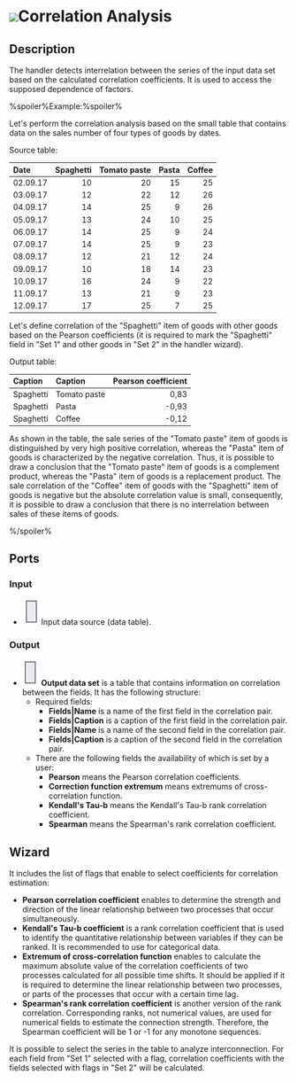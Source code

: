 # ![ ](../../images/icons/components/corr-analysis_default.svg)Correlation Analysis

## Description

The handler detects interrelation between the series of the input data set based on the calculated correlation coefficients. It is used to access the supposed dependence of factors.

%spoiler%Example:%spoiler%

Let's perform the correlation analysis based on the small table that contains data on the sales number of four types of goods by dates.

Source table:

| Date | Spaghetti | Tomato paste | Pasta | Coffee |
| :-------- | ----------------: | ---------------------------: | ----------------: | --------: |
| 02.09.17 | 10 | 20 | 15 | 25 |
| 03.09.17 | 12 | 22 | 12 | 26 |
| 04.09.17 | 14 | 25 | 9 | 26 |
| 05.09.17 | 13 | 24 | 10 | 25 |
| 06.09.17 | 14 | 25 | 9 | 24 |
| 07.09.17 | 14 | 25 | 9 | 23 |
| 08.09.17 | 12 | 21 | 12 | 24 |
| 09.09.17 | 10 | 18 | 14 | 23 |
| 10.09.17 | 16 | 24 | 9 | 22 |
| 11.09.17 | 13 | 21 | 9 | 23 |
| 12.09.17 | 17 | 25 | 7 | 25 |

Let's define correlation of the "Spaghetti" item of goods with other goods based on the Pearson coefficients (it is required to mark the "Spaghetti" field in "Set 1" and other goods in "Set 2" in the handler wizard).

Output table:

| Caption | Caption | Pearson coefficient |
| :---------- | :---------- | ---------------: |
| Spaghetti | Tomato paste | 0,83 |
| Spaghetti | Pasta | -0,93 |
| Spaghetti | Coffee | -0,12 |

As shown in the table, the sale series of the "Tomato paste" item of goods is distinguished by very high positive correlation, whereas the "Pasta" item of goods is characterized by the negative correlation. Thus, it is possible to draw a conclusion that the "Tomato paste" item of goods is a complement product, whereas the "Pasta" item of goods is a replacement product. The sale correlation of the "Coffee" item of goods with the "Spaghetti" item of goods is negative but the absolute correlation value is small, consequently, it is possible to draw a conclusion that there is no interrelation between sales of these items of goods.

%/spoiler%

## Ports

### Input

* ![ ](../../images/icons/app/node/ports/inputs/table_inactive.svg) Input data source (data table).

### Output

* ![ ](../../images/icons/app/node/ports/outputs/table_inactive.svg) **Output data set** is a table that contains information on correlation between the fields. It has the following structure:
   * Required fields:
      * **Fields|Name** is a name of the first field in the correlation pair.
      * **Fields|Caption** is a caption of the first field in the correlation pair.
      * **Fields|Name** is a name of the second field in the correlation pair.
      * **Fields|Caption** is a caption of the second field in the correlation pair.
   * There are the following fields the availability of which is set by a user:
      * **Pearson** means the Pearson correlation coefficients.
      * **Correction function extremum** means extremums of cross-correlation function.
      * **Kendall's Tau-b** means the Kendall's Tau-b rank correlation coefficient.
      * **Spearman** means the Spearman's rank correlation coefficient.

## Wizard

It includes the list of flags that enable to select coefficients for correlation estimation:

* **Pearson correlation coefficient** enables to determine the strength and direction of the linear relationship between two processes that occur simultaneously.
* **Kendall's Tau-b coefficient** is a rank correlation coefficient that is used to identify the quantitative relationship between variables if they can be ranked. It is recommended to use for categorical data.
* **Extremum of cross-correlation function** enables to calculate the maximum absolute value of the correlation coefficients of two processes calculated for all possible time shifts. It should be applied if it is required to determine the linear relationship between two processes, or parts of the processes that occur with a certain time lag.
* **Spearman's rank correlation coefficient** is another version of the rank correlation. Corresponding ranks, not numerical values, are used for numerical fields to estimate the connection strength. Therefore, the Spearman coefficient will be 1 or -1 for any monotone sequences.

It is possible to select the series in the table to analyze interconnection. For each field from "Set 1" selected with a flag, correlation coefficients with the fields selected with flags in "Set 2" will be calculated.
